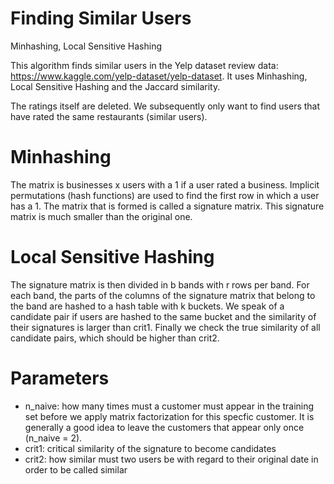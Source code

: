 # Finding Similar Users
Minhashing, Local Sensitive Hashing

This algorithm finds similar users in the Yelp dataset review data: https://www.kaggle.com/yelp-dataset/yelp-dataset. It uses Minhashing, Local Sensitive Hashing and the Jaccard similarity.

The ratings itself are deleted. We subsequently only want to find users that have rated the same restaurants (similar users). 

# Minhashing 
The matrix is businesses x users with a 1 if a user rated a business. Implicit permutations (hash functions) are used to find the first row in which a user has a 1. The matrix that is formed is called a signature matrix. This signature matrix is much smaller than the original one. 

# Local Sensitive Hashing
The signature matrix is then divided in b bands with r rows per band. For each band, the parts of the columns of the signature matrix that belong to the band are hashed to a hash table with k buckets. We speak of a candidate pair if users are hashed to the same bucket and the similarity of their signatures is larger than crit1. Finally we check the true similarity of all candidate pairs, which should be higher than crit2. 


# Parameters

- n_naive: how many times must a customer must appear in the training set before we apply matrix factorization for this specfic customer.    It is generally a good idea to leave the customers that appear only once (n_naive = 2). 
- crit1: critical similarity of the signature to become candidates
- crit2: how similar must two users be with regard to their original date in order to be called similar
 
